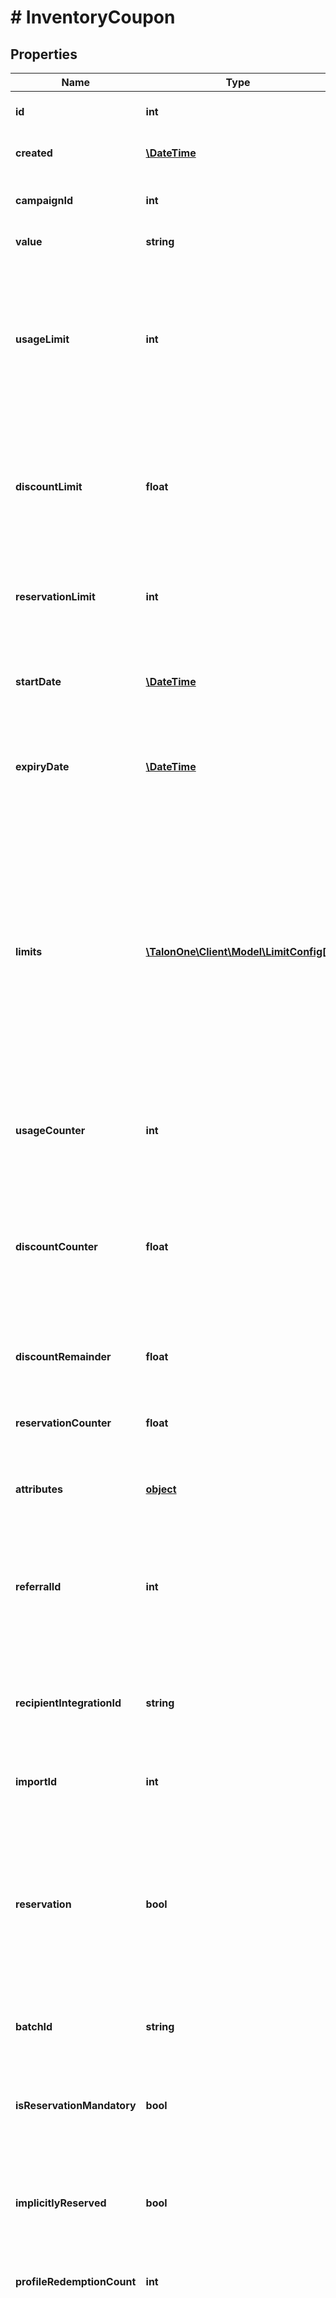 # # InventoryCoupon

## Properties

Name | Type | Description | Notes
------------ | ------------- | ------------- | -------------
**id** | **int** | The internal ID of the coupon. | 
**created** | [**\DateTime**](\DateTime.md) | The time the coupon was created. | 
**campaignId** | **int** | The ID of the campaign that owns this entity. | 
**value** | **string** | The coupon code. | 
**usageLimit** | **int** | The number of times the coupon code can be redeemed. &#x60;0&#x60; means unlimited redemptions but any campaign usage limits will still apply. | 
**discountLimit** | **float** | The total discount value that the code can give. Typically used to represent a gift card value. | [optional] 
**reservationLimit** | **int** | The number of reservations that can be made with this coupon code. | [optional] 
**startDate** | [**\DateTime**](\DateTime.md) | Timestamp at which point the coupon becomes valid. | [optional] 
**expiryDate** | [**\DateTime**](\DateTime.md) | Expiration date of the coupon. Coupon never expires if this is omitted. | [optional] 
**limits** | [**\TalonOne\Client\Model\LimitConfig[]**](LimitConfig.md) | Limits configuration for a coupon. These limits will override the limits set from the campaign.  **Note:** Only usable when creating a single coupon which is not tied to a specific recipient. Only per-profile limits are allowed to be configured. | [optional] 
**usageCounter** | **int** | The number of times the coupon has been successfully redeemed. | 
**discountCounter** | **float** | The amount of discounts given on rules redeeming this coupon. Only usable if a coupon discount budget was set for this coupon. | [optional] 
**discountRemainder** | **float** | The remaining discount this coupon can give. | [optional] 
**reservationCounter** | **float** | The number of times this coupon has been reserved. | [optional] 
**attributes** | [**object**](.md) | Custom attributes associated with this coupon. | [optional] 
**referralId** | **int** | The integration ID of the referring customer (if any) for whom this coupon was created as an effect. | [optional] 
**recipientIntegrationId** | **string** | The Integration ID of the customer that is allowed to redeem this coupon. | [optional] 
**importId** | **int** | The ID of the Import which created this coupon. | [optional] 
**reservation** | **bool** | Defines the reservation type: - &#x60;true&#x60;: The coupon can be reserved for multiple customers. - &#x60;false&#x60;: The coupon can be reserved only for one customer. It is a personal code. | [optional] [default to true]
**batchId** | **string** | The id of the batch the coupon belongs to. | [optional] 
**isReservationMandatory** | **bool** | An indication of whether the code can be redeemed only if it has been reserved first. | [optional] [default to false]
**implicitlyReserved** | **bool** | An indication of whether the coupon is implicitly reserved for all customers. | [optional] 
**profileRedemptionCount** | **int** | The number of times the coupon was redeemed by the profile. | 
**state** | **string** | Can be:  - &#x60;active&#x60;: The coupon can be used. It is a reserved coupon that is not pending, used, or expired, and it has a non-exhausted limit counter.    **Note:** This coupon state is returned for [scheduled campaigns](https://docs.talon.one/docs/product/campaigns/settings/managing-campaign-schedule), but the coupon cannot be used until the campaign is **running**. - &#x60;used&#x60;: The coupon has been redeemed and cannot be used again. It is not pending and has reached its redemption limit or was redeemed by the profile before expiration. - &#x60;expired&#x60;: The coupon was never redeemed, and it is now expired. It is non-pending, non-active, and non-used by the profile. - &#x60;pending&#x60;: The coupon will be usable in the future. - &#x60;disabled&#x60;: The coupon is part of a non-active campaign. | 

[[Back to Model list]](../../README.md#documentation-for-models) [[Back to API list]](../../README.md#documentation-for-api-endpoints) [[Back to README]](../../README.md)


